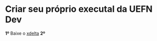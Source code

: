 # Criar seu próprio executal da UEFN Dev

**1º** Baixe o [xdelta](https://www.romhacking.net/download/utilities/598/)
**2º** 
